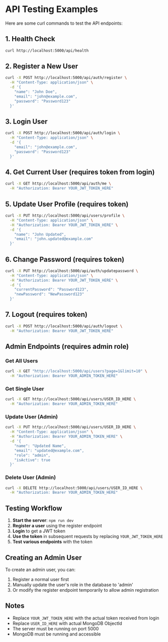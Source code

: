 # API Testing Examples

Here are some curl commands to test the API endpoints:

## 1. Health Check

```bash
curl http://localhost:5000/api/health
```

## 2. Register a New User

```bash
curl -X POST http://localhost:5000/api/auth/register \
  -H "Content-Type: application/json" \
  -d '{
    "name": "John Doe",
    "email": "john@example.com",
    "password": "Password123"
  }'
```

## 3. Login User

```bash
curl -X POST http://localhost:5000/api/auth/login \
  -H "Content-Type: application/json" \
  -d '{
    "email": "john@example.com",
    "password": "Password123"
  }'
```

## 4. Get Current User (requires token from login)

```bash
curl -X GET http://localhost:5000/api/auth/me \
  -H "Authorization: Bearer YOUR_JWT_TOKEN_HERE"
```

## 5. Update User Profile (requires token)

```bash
curl -X PUT http://localhost:5000/api/users/profile \
  -H "Content-Type: application/json" \
  -H "Authorization: Bearer YOUR_JWT_TOKEN_HERE" \
  -d '{
    "name": "John Updated",
    "email": "john.updated@example.com"
  }'
```

## 6. Change Password (requires token)

```bash
curl -X PUT http://localhost:5000/api/auth/updatepassword \
  -H "Content-Type: application/json" \
  -H "Authorization: Bearer YOUR_JWT_TOKEN_HERE" \
  -d '{
    "currentPassword": "Password123",
    "newPassword": "NewPassword123"
  }'
```

## 7. Logout (requires token)

```bash
curl -X POST http://localhost:5000/api/auth/logout \
  -H "Authorization: Bearer YOUR_JWT_TOKEN_HERE"
```

## Admin Endpoints (requires admin role)

### Get All Users

```bash
curl -X GET "http://localhost:5000/api/users?page=1&limit=10" \
  -H "Authorization: Bearer YOUR_ADMIN_TOKEN_HERE"
```

### Get Single User

```bash
curl -X GET http://localhost:5000/api/users/USER_ID_HERE \
  -H "Authorization: Bearer YOUR_ADMIN_TOKEN_HERE"
```

### Update User (Admin)

```bash
curl -X PUT http://localhost:5000/api/users/USER_ID_HERE \
  -H "Content-Type: application/json" \
  -H "Authorization: Bearer YOUR_ADMIN_TOKEN_HERE" \
  -d '{
    "name": "Updated Name",
    "email": "updated@example.com",
    "role": "admin",
    "isActive": true
  }'
```

### Delete User (Admin)

```bash
curl -X DELETE http://localhost:5000/api/users/USER_ID_HERE \
  -H "Authorization: Bearer YOUR_ADMIN_TOKEN_HERE"
```

## Testing Workflow

1. **Start the server**: `npm run dev`
2. **Register a user** using the register endpoint
3. **Login** to get a JWT token
4. **Use the token** in subsequent requests by replacing `YOUR_JWT_TOKEN_HERE`
5. **Test various endpoints** with the token

## Creating an Admin User

To create an admin user, you can:

1. Register a normal user first
2. Manually update the user's role in the database to 'admin'
3. Or modify the register endpoint temporarily to allow admin registration

## Notes

- Replace `YOUR_JWT_TOKEN_HERE` with the actual token received from login
- Replace `USER_ID_HERE` with actual MongoDB ObjectId
- The server must be running on port 5000
- MongoDB must be running and accessible
